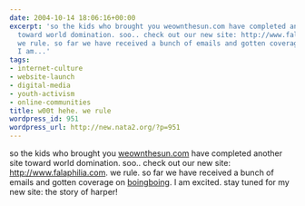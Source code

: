 ```yaml
---
date: 2004-10-14 18:06:16+00:00
excerpt: 'so the kids who brought you weownthesun.com have completed another site
  toward world domination. soo.. check out our new site: http://www.falaphilia.com.
  we rule. so far we have received a bunch of emails and gotten coverage on  boingboing.
  I am...'
tags:
- internet-culture
- website-launch
- digital-media
- youth-activism
- online-communities
title: w00t hehe. we rule
wordpress_id: 951
wordpress_url: http://new.nata2.org/?p=951
---
```


so the kids who brought you <A href="http://weownthesun.com">weownthesun.com</a> have completed another site toward world domination. soo.. check out our new site: <a href="http://www.falaphilia.com">http://www.falaphilia.com</a>. we rule. so far we have received a bunch of emails and gotten coverage on  <a href="http://www.boingboing.net/2004/10/14/bill_oreillys_allege.html">boingboing</a>. I am excited. stay tuned for my new site: the story of harper!